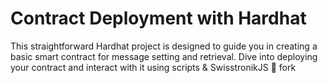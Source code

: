 # Contract Deployment with Hardhat

This straightforward Hardhat project is designed to guide you in creating a basic smart contract for message setting and retrieval. Dive into deploying your contract and interact with it using scripts & SwisstronikJS 🚀
fork

